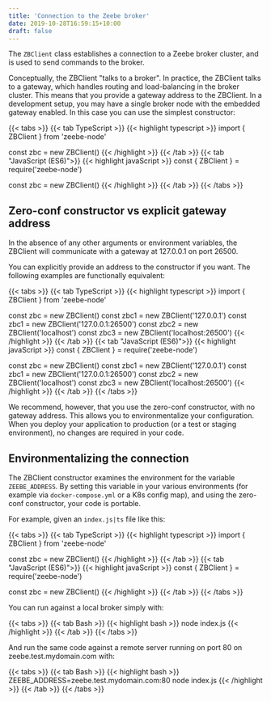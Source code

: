 ```yaml
---
title: 'Connection to the Zeebe broker'
date: 2019-10-28T16:59:15+10:00
draft: false
---
```


The `ZBClient` class establishes a connection to a Zeebe broker cluster, and is used to send commands to the broker.

Conceptually, the ZBClient "talks to a broker". In practice, the ZBClient talks to a gateway, which handles routing and load-balancing in the broker cluster. This means that you provide a gateway address to the ZBClient. In a development setup, you may have a single broker node with the embedded gateway enabled. In this case you can use the simplest constructor:

<!-- prettier-ignore -->
{{< tabs >}}
  {{< tab TypeScript >}}
    {{< highlight typescript >}}
import { ZBClient } from 'zeebe-node'

const zbc = new ZBClient()
{{< /highlight >}}
{{< /tab >}}
{{< tab "JavaScript (ES6)">}}
{{< highlight javaScript >}}
const { ZBClient } = require('zeebe-node')

const zbc = new ZBClient()
{{< /highlight >}}
{{< /tab >}}
{{< /tabs >}}

## Zero-conf constructor vs explicit gateway address

In the absence of any other arguments or environment variables, the ZBClient will communicate with a gateway at 127.0.0.1 on port 26500.

You can explicitly provide an address to the constructor if you want. The following examples are functionally equivalent:

<!-- prettier-ignore -->
{{< tabs >}}
  {{< tab TypeScript >}}
    {{< highlight typescript >}}
import { ZBClient } from 'zeebe-node'

const zbc = new ZBClient()
const zbc1 = new ZBClient('127.0.0.1')
const zbc1 = new ZBClient('127.0.0.1:26500')
const zbc2 = new ZBClient('localhost')
const zbc3 = new ZBClient('localhost:26500')
{{< /highlight >}}
{{< /tab >}}
{{< tab "JavaScript (ES6)">}}
{{< highlight javaScript >}}
const { ZBClient } = require('zeebe-node')

const zbc = new ZBClient()
const zbc1 = new ZBClient('127.0.0.1')
const zbc1 = new ZBClient('127.0.0.1:26500')
const zbc2 = new ZBClient('localhost')
const zbc3 = new ZBClient('localhost:26500')
{{< /highlight >}}
{{< /tab >}}
{{< /tabs >}}

We recommend, however, that you use the zero-conf constructor, with no gateway address. This allows you to environmentalize your configuration. When you deploy your application to production (or a test or staging environment), no changes are required in your code.

## Environmentalizing the connection

The ZBClient constructor examines the environment for the variable `ZEEBE_ADDRESS`. By setting this variable in your various environments (for example via `docker-compose.yml` or a K8s config map), and using the zero-conf constructor, your code is portable.

For example, given an `index.js|ts` file like this:

<!-- prettier-ignore -->
{{< tabs >}}
  {{< tab TypeScript >}}
    {{< highlight typescript >}}
import { ZBClient } from 'zeebe-node'

const zbc = new ZBClient()
{{< /highlight >}}
{{< /tab >}}
{{< tab "JavaScript (ES6)">}}
{{< highlight javaScript >}}
const { ZBClient } = require('zeebe-node')

const zbc = new ZBClient()
{{< /highlight >}}
{{< /tab >}}
{{< /tabs >}}

You can run against a local broker simply with:

{{< tabs >}}
{{< tab Bash >}}
{{< highlight bash >}}
node index.js
{{< /highlight >}}
{{< /tab >}}
{{< /tabs >}}

And run the same code against a remote server running on port 80 on zeebe.test.mydomain.com with:

{{< tabs >}}
{{< tab Bash >}}
{{< highlight bash >}}
ZEEBE_ADDRESS=zeebe.test.mydomain.com:80 node index.js
{{< /highlight >}}
{{< /tab >}}
{{< /tabs >}}
